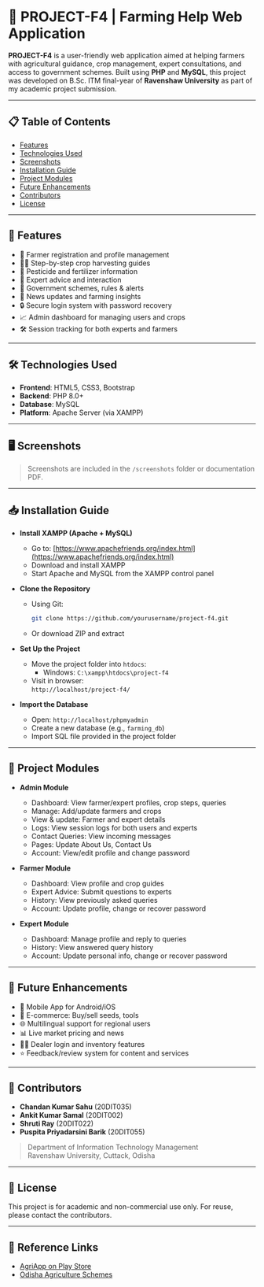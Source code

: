# 🌾 PROJECT-F4 | Farming Help Web Application

**PROJECT-F4** is a user-friendly web application aimed at helping farmers with agricultural guidance, crop management, expert consultations, and access to government schemes. Built using **PHP** and **MySQL**, this project was developed on B.Sc. ITM final-year of **Ravenshaw University** as part of my academic project submission.

---

## 📋 Table of Contents

- [Features](#features)
- [Technologies Used](#technologies-used)
- [Screenshots](#screenshots)
- [Installation Guide](#installation-guide)
- [Project Modules](#project-modules)
- [Future Enhancements](#future-enhancements)
- [Contributors](#contributors)
- [License](#license)

---

## 🚀 Features

- 📌 Farmer registration and profile management  
- 🧑‍🌾 Step-by-step crop harvesting guides  
- 🧪 Pesticide and fertilizer information  
- 🧠 Expert advice and interaction  
- 📢 Government schemes, rules & alerts  
- 📰 News updates and farming insights  
- 🔒 Secure login system with password recovery  
- 📈 Admin dashboard for managing users and crops  
- 🛠️ Session tracking for both experts and farmers  

---

## 🛠 Technologies Used

- **Frontend**: HTML5, CSS3, Bootstrap  
- **Backend**: PHP 8.0+  
- **Database**: MySQL  
- **Platform**: Apache Server (via XAMPP)  

---

## 🖥️ Screenshots

> Screenshots are included in the `/screenshots` folder or documentation PDF.

---

## 📥 Installation Guide

- **Install XAMPP (Apache + MySQL)**
  - Go to: [https://www.apachefriends.org/index.html](https://www.apachefriends.org/index.html)
  - Download and install XAMPP
  - Start Apache and MySQL from the XAMPP control panel

- **Clone the Repository**
  - Using Git:
    ```bash
    git clone https://github.com/yourusername/project-f4.git
    ```
  - Or download ZIP and extract

- **Set Up the Project**
  - Move the project folder into `htdocs`:
    - Windows: `C:\xampp\htdocs\project-f4`
  - Visit in browser:  
    `http://localhost/project-f4/`

- **Import the Database**
  - Open: `http://localhost/phpmyadmin`
  - Create a new database (e.g., `farming_db`)
  - Import SQL file provided in the project folder

---

## 🔧 Project Modules

- **Admin Module**
  - Dashboard: View farmer/expert profiles, crop steps, queries  
  - Manage: Add/update farmers and crops  
  - View & update: Farmer and expert details  
  - Logs: View session logs for both users and experts  
  - Contact Queries: View incoming messages  
  - Pages: Update About Us, Contact Us  
  - Account: View/edit profile and change password  

- **Farmer Module**
  - Dashboard: View profile and crop guides  
  - Expert Advice: Submit questions to experts  
  - History: View previously asked queries  
  - Account: Update profile, change or recover password  

- **Expert Module**
  - Dashboard: Manage profile and reply to queries  
  - History: View answered query history  
  - Account: Update personal info, change or recover password  

---

## 🌟 Future Enhancements

- 📱 Mobile App for Android/iOS  
- 🛒 E-commerce: Buy/sell seeds, tools  
- 🌐 Multilingual support for regional users  
- 📊 Live market pricing and news  
- 👨‍🔧 Dealer login and inventory features  
- ⭐ Feedback/review system for content and services  

---

## 👥 Contributors

- **Chandan Kumar Sahu** (20DIT035)  
- **Ankit Kumar Samal** (20DIT002)  
- **Shruti Ray** (20DIT022)  
- **Puspita Priyadarsini Barik** (20DIT055)  

> Department of Information Technology Management  
> Ravenshaw University, Cuttack, Odisha

---

## 📄 License

This project is for academic and non-commercial use only. For reuse, please contact the contributors.

---

## 🔗 Reference Links

- [AgriApp on Play Store](https://play.google.com/store/apps/details?id=com.criyagen)  
- [Odisha Agriculture Schemes](https://agri.odisha.gov.in/schemes-agriculture/agriculture)
